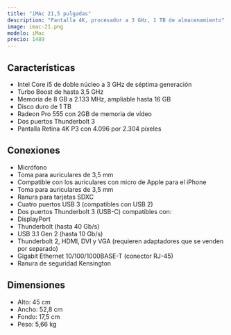 ```yaml
---
title: "iMAc 21,5 pulgadas"
description: "Pantalla 4K, procesador a 3 GHz, 1 TB de almacenamiento"
image: imac-21.png
modelo: iMac
precio: 1489
---
```


## Características

  - Intel Core i5 de doble núcleo a 3 GHz de séptima generación
  - Turbo Boost de hasta 3,5 GHz
  - Memoria de 8 GB a 2.133 MHz, ampliable hasta 16 GB
  - Disco duro de 1 TB
  - Radeon Pro 555 con 2GB de memoria de vídeo
  - Dos puertos Thunderbolt 3
  - Pantalla Retina 4K P3 con 4.096 por 2.304 píxeles

## Conexiones

  - Micrófono
  - Toma para auriculares de 3,5 mm
  - Compatible con los auriculares con micro de Apple para el iPhone
  - Toma para auriculares de 3,5 mm
  - Ranura para tarjetas SDXC
  - Cuatro puertos USB 3 (compatibles con USB 2)
  - Dos puertos Thunderbolt 3 (USB-C) compatibles con:
  - DisplayPort
  - Thunderbolt (hasta 40 Gb/s)
  - USB 3.1 Gen 2 (hasta 10 Gb/s)
  - Thunderbolt 2, HDMI, DVI y VGA (requieren adaptadores que se venden por separado)
  - Gigabit Ethernet 10/100/1000BASE-T (conector RJ-45)
  - Ranura de seguridad Kensington

## Dimensiones

  - Alto: 45 cm
  - Ancho: 52,8 cm
  - Fondo: 17,5 cm
  - Peso: 5,66 kg
